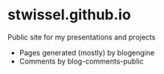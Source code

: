 # stwissel.github.io

Public site for my presentations and projects

- Pages generated (mostly) by blogengine
- Comments by blog-comments-public
